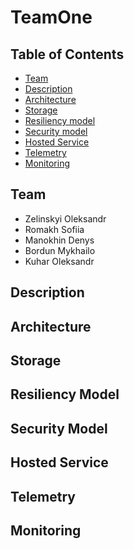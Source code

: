 # TeamOne

## Table of Contents
- [Team](#team)
- [Description](#description)
- [Architecture](#architecture)
- [Storage](#storage)
- [Resiliency model](#resiliency-model)
- [Security model](#security-model)
- [Hosted Service](#hosted-service)
- [Telemetry](#telemetry)
- [Monitoring](#monitoring)

## Team
- Zelinskyi Oleksandr
- Romakh Sofiia
- Manokhin Denys
- Bordun Mykhailo
- Kuhar Oleksandr

## Description

## Architecture

## Storage

## Resiliency Model

## Security Model

## Hosted Service

## Telemetry

## Monitoring
